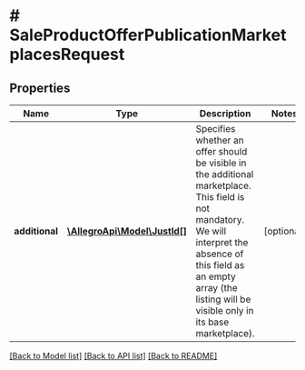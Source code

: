 # # SaleProductOfferPublicationMarketplacesRequest

## Properties

Name | Type | Description | Notes
------------ | ------------- | ------------- | -------------
**additional** | [**\AllegroApi\Model\JustId[]**](JustId.md) | Specifies whether an offer should be visible in the additional marketplace. This field is not mandatory. We will interpret the absence of this field as an empty array (the listing will be visible only in its base marketplace). | [optional]

[[Back to Model list]](../../README.md#models) [[Back to API list]](../../README.md#endpoints) [[Back to README]](../../README.md)
